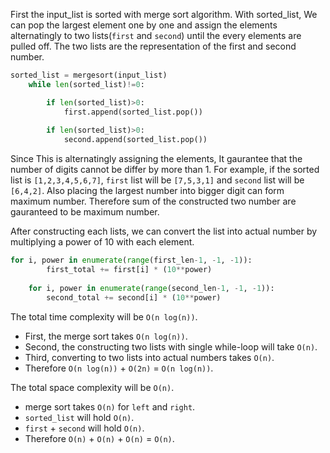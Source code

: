 First the input_list is sorted with merge sort algorithm. With sorted_list, We can pop the largest element one by one and assign the elements alternatingly to two lists(`first` and `second`) until the every elements are pulled off. The two lists are the representation of the first and second number.

```python
sorted_list = mergesort(input_list)
    while len(sorted_list)!=0:

        if len(sorted_list)>0:
            first.append(sorted_list.pop())
            
        if len(sorted_list)>0:
            second.append(sorted_list.pop())
```
Since This is alternatingly assigning the elements, It gaurantee that the number of digits cannot be differ by more than 1.
For example, if the sorted list is `[1,2,3,4,5,6,7]`, `first` list will be `[7,5,3,1]` and `second` list will be `[6,4,2]`.
Also placing the largest number into bigger digit can form maximum number. Therefore sum of the constructed two number are gauranteed to be maximum number.

After constructing each lists, we can convert the list into actual number by multiplying a power of 10 with each element.
```python
for i, power in enumerate(range(first_len-1, -1, -1)):
        first_total += first[i] * (10**power)
        
    for i, power in enumerate(range(second_len-1, -1, -1)):
        second_total += second[i] * (10**power)
```

The total time complexity will be `O(n log(n))`.
- First, the merge sort takes `O(n log(n))`.
- Second, the constructing two lists with single while-loop will take `O(n)`.
- Third, converting to two lists into actual numbers takes `O(n)`.
- Therefore `O(n log(n))` + `O(2n)` = `O(n log(n))`.

The total space complexity will be `O(n)`.
- merge sort takes `O(n)` for `left` and `right`.
- `sorted_list` will hold `O(n)`.
- `first` + `second` will hold `O(n)`.
- Therefore `O(n)` + `O(n)` + `O(n)`  = `O(n)`.